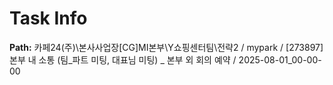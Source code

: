 # Task Info

**Path:** 카페24(주)\본사사업장\[CG]MI본부\Y쇼핑센터팀\전략2 / mypark / [273897] 본부 내 소통 (팀_파트 미팅, 대표님 미팅) _ 본부 외 회의 예약 / 2025-08-01_00-00-00

